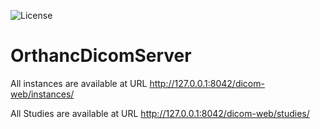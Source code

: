 ![License](https://img.shields.io/github/license/arjunraghurama/OrthancDicomServer?style=for-the-badge)

# OrthancDicomServer

All instances are available at URL
http://127.0.0.1:8042/dicom-web/instances/

All Studies are available at URL
http://127.0.0.1:8042/dicom-web/studies/
